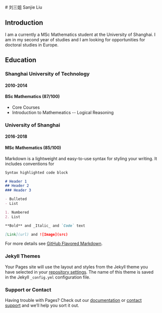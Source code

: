<title>$ttl$</title>
# 刘三姐 Sanjie Liu

## Introduction 

I am a currently a MSc Mathematics student at the University of Shanghai. I am in my second year of studies and I am looking for opportunities for doctoral studies in Europe. 



## Education

### Shanghai University of Technology
#### 2010-2014
#### BSc Mathematics (87/100)
- Core Courses
- Introduction to Mathemeatics
-- Logical Reasoning

### University of Shanghai
#### 2016-2018
#### MSc Mathematics (85/100)


Markdown is a lightweight and easy-to-use syntax for styling your writing. It includes conventions for

```markdown
Syntax highlighted code block

# Header 1
## Header 2
### Header 3

- Bulleted
- List

1. Numbered
2. List

**Bold** and _Italic_ and `Code` text

[Link](url) and ![Image](src)
```

For more details see [GitHub Flavored Markdown](https://guides.github.com/features/mastering-markdown/).

### Jekyll Themes

Your Pages site will use the layout and styles from the Jekyll theme you have selected in your [repository settings](https://github.com/shuaishuaiVU/shuaishuaiVU.github.io/settings). The name of this theme is saved in the Jekyll `_config.yml` configuration file.

### Support or Contact

Having trouble with Pages? Check out our [documentation](https://help.github.com/categories/github-pages-basics/) or [contact support](https://github.com/contact) and we’ll help you sort it out.
